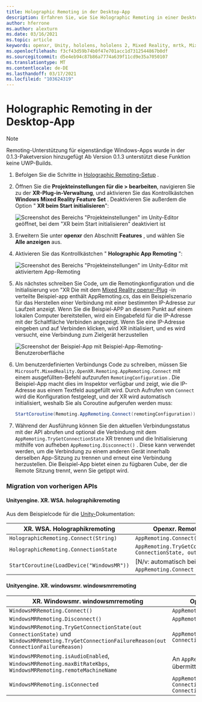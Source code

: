 ```yaml
---
title: Holographic Remoting in der Desktop-App
description: Erfahren Sie, wie Sie Holographic Remoting in einer Desktop-App mit openxr verwenden können.
author: hferrone
ms.author: alexturn
ms.date: 03/16/2021
ms.topic: article
keywords: openxr, Unity, hololens, hololens 2, Mixed Reality, mrtk, Mixed Reality Toolkit, Augmented Reality, Virtual Reality, Mixed Reality-Headsets, erlernen, Tutorial, Getting Started, Holographic Remoting, Desktop
ms.openlocfilehash: f3cf43d59b74b0f47e701acc1d7312544867b0df
ms.sourcegitcommit: d5e4eb94c87b86a7774a639f11cd9e35a7050107
ms.translationtype: MT
ms.contentlocale: de-DE
ms.lasthandoff: 03/17/2021
ms.locfileid: "103624319"
---
```

# <a name="holographic-remoting-in-desktop-app"></a>Holographic Remoting in der Desktop-App

> [!NOTE]
> Remoting-Unterstützung für eigenständige Windows-Apps wurde in der 0.1.3-Paketversion hinzugefügt
> Ab Version 0.1.3 unterstützt diese Funktion keine UWP-Builds.

1. Befolgen Sie die Schritte in [Holographic Remoting-Setup](openxr-supported-features.md#holographic-remoting-setup) .
2. Öffnen Sie die **Projekteinstellungen für die > bearbeiten**, navigieren Sie zu der **XR-Plug-in-Verwaltung**, und aktivieren Sie das Kontrollkästchen **Windows Mixed Reality Feature Set** . Deaktivieren Sie außerdem die Option " **XR beim Start initialisieren**":

    ![Screenshot des Bereichs "Projekteinstellungen" im Unity-Editor geöffnet, bei dem "XR beim Start initialisieren" deaktiviert ist](images/openxr-features-img-02-app.png)

3. Erweitern Sie unter **openxr** den Abschnitt **Features** , und wählen Sie **Alle anzeigen** aus.
4. Aktivieren Sie das Kontrollkästchen " **Holographic App Remoting** ":

    ![Screenshot des Bereichs "Projekteinstellungen" im Unity-Editor mit aktiviertem App-Remoting](images/openxr-features-img-03-app.png)

5. Als nächstes schreiben Sie Code, um die Remotingkonfiguration und die Initialisierung von "XR Die mit dem [Mixed Reality openxr-Plug](openxr-getting-started.md#hololens-2-samples) -in verteilte Beispiel-app enthält AppRemoting.cs, das ein Beispielszenario für das Herstellen einer Verbindung mit einer bestimmten IP-Adresse zur Laufzeit anzeigt. Wenn Sie die Beispiel-APP an diesem Punkt auf einem lokalen Computer bereitstellen, wird ein Eingabefeld für die IP-Adresse mit der Schaltfläche Verbinden angezeigt. Wenn Sie eine IP-Adresse eingeben und auf Verbinden klicken, wird XR initialisiert, und es wird versucht, eine Verbindung zum Zielgerät herzustellen

    ![Screenshot der Beispiel-App mit Beispiel-App-Remoting-Benutzeroberfläche](images/openxr-sample-app-remoting.png)

6. Um benutzerdefinierten Verbindungs Code zu schreiben, müssen Sie `Microsoft.MixedReality.OpenXR.Remoting.AppRemoting.Connect` mit einem ausgefüllten-Befehl aufzurufen `RemotingConfiguration` . Die Beispiel-App macht dies im Inspektor verfügbar und zeigt, wie die IP-Adresse aus einem Textfeld ausgefüllt wird. Durch Aufrufen von `Connect` wird die Konfiguration festgelegt, und der XR wird automatisch initialisiert, weshalb Sie als Coroutine aufgerufen werden muss:

    ``` cs
    StartCoroutine(Remoting.AppRemoting.Connect(remotingConfiguration));
    ```

7. Während der Ausführung können Sie den aktuellen Verbindungsstatus mit der API abrufen und optional die Verbindung mit dem `AppRemoting.TryGetConnectionState` XR trennen und die Initialisierung mithilfe von aufheben `AppRemoting.Disconnect()` . Diese kann verwendet werden, um die Verbindung zu einem anderen Gerät innerhalb derselben App-Sitzung zu trennen und erneut eine Verbindung herzustellen. Die Beispiel-App bietet einen zu fügbaren Cube, der die Remote Sitzung trennt, wenn Sie getippt wird.

### <a name="migration-from-previous-apis"></a>Migration von vorherigen APIs

#### <a name="unityenginexrwsaholographicremoting"></a>Unityengine. XR. WSA. holographikremoting

Aus dem Beispielcode für die [Unity-](https://docs.unity3d.com/2018.4/Documentation/ScriptReference/XR.WSA.HolographicRemoting.html)Dokumentation:

| XR. WSA. Holographikremoting | Openxr. Remoting. appremoting |
| ---- | ---- |
| `HolographicRemoting.Connect(String)` | `AppRemoting.Connect(RemotingConfiguration)` |
| `HolographicRemoting.ConnectionState` | `AppRemoting.TryGetConnectionState(out ConnectionState, out DisconnectReason)`|
| `StartCoroutine(LoadDevice("WindowsMR"))`| [N/v: automatisch beim Aufrufen von `AppRemoting.Connect` ]  |

#### <a name="unityenginexrwindowsmrwindowsmrremoting"></a>Unityengine. XR. windowsmr. windowsmrremoting

| XR. Windowsmr. windowsmrremoting | Openxr. Remoting. appremoting |
| ---- | ---- |
| `WindowsMRRemoting.Connect()` | `AppRemoting.Connect(RemotingConfiguration)` |
| `WindowsMRRemoting.Disconnect()` | `AppRemoting.Disconnect()` |
| `WindowsMRRemoting.TryGetConnectionState(out ConnectionState)` und `WindowsMRRemoting.TryGetConnectionFailureReason(out ConnectionFailureReason)`| `AppRemoting.TryGetConnectionState(out ConnectionState, out DisconnectReason)`|
| `WindowsMRRemoting.isAudioEnabled`, `WindowsMRRemoting.maxBitRateKbps`, `WindowsMRRemoting.remoteMachineName` | An `AppRemoting.Connect` über die Struktur übermittelt `RemotingConfiguration` |
| `WindowsMRRemoting.isConnected` | `AppRemoting.TryGetConnectionState(out ConnectionState state, out _) && state == ConnectionState.Connected`
